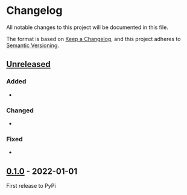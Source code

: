 # Changelog
All notable changes to this project will be documented in this file.

The format is based on [Keep a Changelog](https://keepachangelog.com/en/1.0.0/),
and this project adheres to [Semantic Versioning](https://semver.org/spec/v2.0.0.html).

## [Unreleased]

### Added

* 

### Changed

* 

### Fixed

* 

## [0.1.0] - 2022-01-01

First release to PyPi

[Unreleased]: https://github.com/philipdarke/taster/compare/v0.1.0...HEAD
[0.1.0]: https://github.com/philipdarke/taster/releases/tag/v0.1.0
